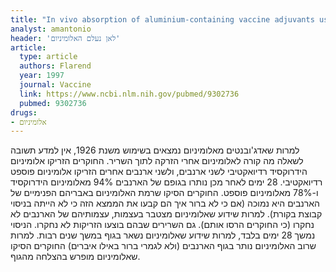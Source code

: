 ```yaml
---
title: "In vivo absorption of aluminium-containing vaccine adjuvants using 26Al"
analyst: amantonio
header: 'לאן נעלם האלומיניום'
article:
  type: article
  authors: Flarend
  year: 1997
  journal: Vaccine
  link: https://www.ncbi.nlm.nih.gov/pubmed/9302736
  pubmed: 9302736
drugs:
- אלומיניום
---
```


למרות שאדג'ובנטים מאלומיניום נמצאים בשימוש משנת 1926, אין למדע תשובה לשאלה מה קורה לאלומיניום אחרי הזרקה לתוך השריר.
החוקרים הזריקו אלומיניום הידרוקסיד רדיואקטיבי לשני ארנבים, ולשני ארנבים אחרים הזריקו אלומיניום פוספט רדיואקטיבי. 28 ימים לאחר מכן נותרו בגופם של הארנבים 94% מאלומיניום הידרוקסיד ו-78% מאלומיניום פוספט.
החוקרים הסיקו שרמת האלומיניום באבריהם הפנימיים של הארנבים היא נמוכה (אם כי לא ברור איך הם קבעו את הממצא הזה כי לא הייתה בניסוי קבוצת בקורת). למרות שידוע שאלומיניום מצטבר בעצמות, עצמותיהם של הארנבים לא נחקרו (כי החוקרים הרסו אותם). גם השרירים שבהם בוצעו הזריקות לא נחקרו. הניסוי נמשך 28 ימים בלבד, למרות שידוע שאלומיניום נשאר בגוף במשך שנים רבות.
למרות שרוב האלומיניום נותר בגוף הארנבים (ולא לגמרי ברור באילו איברים) החוקרים הסיקו שאלומיניום מופרש בהצלחה מהגוף.
